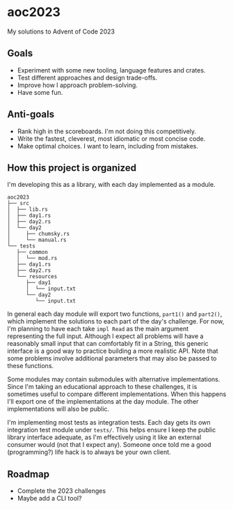 # aoc2023
My solutions to Advent of Code 2023

## Goals

- Experiment with some new tooling, language features and crates.
- Test different approaches and design trade-offs.
- Improve how I approach problem-solving.
- Have some fun.

## Anti-goals

- Rank high in the scoreboards. I'm not doing this competitively.
- Write the fastest, cleverest, most idiomatic or most concise code.
- Make optimal choices. I want to learn, including from mistakes.

## How this project is organized

I'm developing this as a library, with each day implemented as a module.

```
aoc2023
├── src
│  ├── lib.rs
│  ├── day1.rs
│  ├── day2.rs
│  └── day2
│     ├── chumsky.rs
│     └── manual.rs
└── tests
   ├── common
   │  └── mod.rs
   ├── day1.rs
   ├── day2.rs
   └── resources
      ├── day1
      │  └── input.txt
      └── day2
         └── input.txt
```

In general each day module will export two functions, `part1()` and `part2()`, which implement the solutions to each part of the day's challenge. For now, I'm planning to have each take `impl Read` as the main argument representing the full input. Although I expect all problems will have a reasonably small input that can comfortably fit in a String, this generic interface is a good way to practice building a more realistic API. Note that some problems involve additional parameters that may also be passed to these functions.

Some modules may contain submodules with alternative implementations. Since I'm taking an educational approach to these challenges, it is sometimes useful to compare different implementations. When this happens I'll export one of the implementations at the day module. The other implementations will also be public.

I'm implementing most tests as integration tests. Each day gets its own integration test module under `tests/`. This helps ensure I keep the public library interface adequate, as I'm effectively using it like an external consumer would (not that I expect any). Someone once told me a good (programming?) life hack is to always be your own client.

## Roadmap

- Complete the 2023 challenges
- Maybe add a CLI tool?
